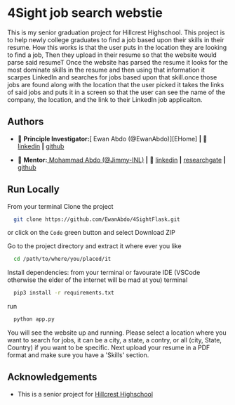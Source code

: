 
# 4Sight job search webstie

This is my senior graduation project for Hillcrest Highschool. This project is to help newly college graduates to find a job based upon their skills in their resume. How this works is that the user puts in the location they are looking to find a job, Then they upload in their resume so that the website would parse said resumeT Once the website has parsed the resume it looks for the most dominate skills in the resume and then using that information it scarpes LinkedIn and searches for jobs based upon that skill.once those jobs are found along with the location that the user picked it takes the links of said jobs and puts it in a screen so that the user can see the name of the company, the location, and the link to their LinkedIn job applicaiton.


## Authors

+ 🏡 **Principle Investigator:**[ Ewan Abdo (@EwanAbdo)][EHome] **|** 👔 [linkedin][Elinkedin] **|** [github][Egithub]

 
[Elinkedin]:https://www.linkedin.com/in/savage-ewan-677b62263/
[Egithub]:https://github.com/EwanAbdo

+ 🏡 **Mentor:**[ Mohammad Abdo (@Jimmy-INL)][mHome] **|** 👔 [linkedin][mlinkedin] **|** [researchgate][mreasearchgate] **|** [github][mgithub]

[mHome]: https://mohammadgabdo.wixsite.com/mysite
[mlinkedin]: https://www.linkedin.com/in/mohammad-abdo-a7625082/
[mreasearchgate]: https://www.researchgate.net/profile/Mohammad-Abdo
[mgithub]: https://github.com/Jimmy-INL
## Run Locally

From your terminal Clone the project

```bash
  git clone https://github.com/EwanAbdo/4SightFlask.git
```
or click on the `Code` green button and select Download ZIP

Go to the project directory and extract it where ever you like

```bash
  cd /path/to/where/you/placed/it
```

Install dependencies: from your terminal or favourate IDE (VSCode otherwise the elder of the internet will be mad at you) terminal

```bash
  pip3 install -r requirements.txt 
```

run 

```bash
  python app.py
```
You will see the website up and running. Please select a location where you want to search for jobs, it can be a city, a state, a contry, or all (city, State, Country) if you want to be specific. Next upload your resume in a PDF format and make sure you have a 'Skills' section.
## Acknowledgements

 - This is a senior project for [Hillcrest Highschool](https://www.hillcrestknights.com/)
